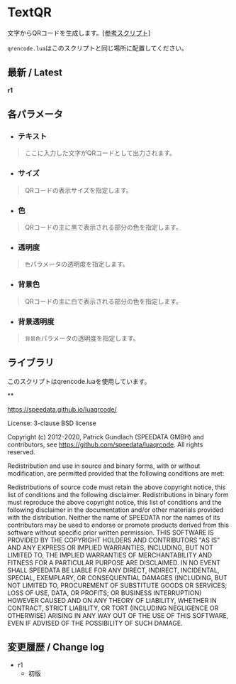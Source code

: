 # TextQR

文字からQRコードを生成します。[[参考スクリプト]](https://shummg.work/archives/1530)


`qrencode.lua`はこのスクリプトと同じ場所に配置してください。


## 最新 / Latest

**r1**

## 各パラメータ

* ### テキスト
> ここに入力した文字がQRコードとして出力されます。

* ### サイズ
> QRコードの表示サイズを指定します。

* ### 色
> QRコードの主に黒で表示される部分の色を指定します。

* ### 透明度
> `色`パラメータの透明度を指定します。

* ### 背景色
> QRコードの主に白で表示される部分の色を指定します。

* ### 背景透明度
> `背景色`パラメータの透明度を指定します。



## ライブラリ
このスクリプトはqrencode.luaを使用しています。

**


https://speedata.github.io/luaqrcode/

License: 3-clause BSD license

Copyright (c) 2012-2020, Patrick Gundlach (SPEEDATA GMBH) and contributors, see https://github.com/speedata/luaqrcode. All rights reserved.

Redistribution and use in source and binary forms, with or without modification, are permitted provided that the following conditions are met:

Redistributions of source code must retain the above copyright notice, this list of conditions and the following disclaimer.
Redistributions in binary form must reproduce the above copyright notice, this list of conditions and the following disclaimer in the documentation and/or other materials provided with the distribution.
Neither the name of SPEEDATA nor the names of its contributors may be used to endorse or promote products derived from this software without specific prior written permission.
THIS SOFTWARE IS PROVIDED BY THE COPYRIGHT HOLDERS AND CONTRIBUTORS "AS IS" AND ANY EXPRESS OR IMPLIED WARRANTIES, INCLUDING, BUT NOT LIMITED TO, THE IMPLIED WARRANTIES OF MERCHANTABILITY AND FITNESS FOR A PARTICULAR PURPOSE ARE DISCLAIMED. IN NO EVENT SHALL SPEEDATA BE LIABLE FOR ANY DIRECT, INDIRECT, INCIDENTAL, SPECIAL, EXEMPLARY, OR CONSEQUENTIAL DAMAGES (INCLUDING, BUT NOT LIMITED TO, PROCUREMENT OF SUBSTITUTE GOODS OR SERVICES; LOSS OF USE, DATA, OR PROFITS; OR BUSINESS INTERRUPTION) HOWEVER CAUSED AND ON ANY THEORY OF LIABILITY, WHETHER IN CONTRACT, STRICT LIABILITY, OR TORT (INCLUDING NEGLIGENCE OR OTHERWISE) ARISING IN ANY WAY OUT OF THE USE OF THIS SOFTWARE, EVEN IF ADVISED OF THE POSSIBILITY OF SUCH DAMAGE.





## 変更履歴 / Change log

- r1
    - 初版